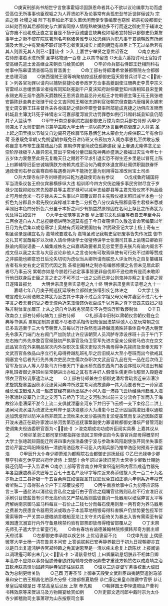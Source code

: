 <!-- { "loadSidebar": true } -->
　　○庚寅刑部尚书胡世宁言詹事霍韬顷固辞恩命者其心不欲以议论编摩为功而虚受高位无所事事也臣观韬之为人荐贤如不及论事常有余孤忠劲节近世鲜俪诚为  宗庙之器  社稷之福  陛下有臣如此不宜久置优闲而使专事编摩也窃惟  祖宗初设都御史以紏劾百僚其后都御史与六卿皆同僚人情稔熟故弹劾多不行而遂之御史至于辅谏之官亦废不设老成正直之言自是不扬于庭诚盛世缺典也如韬者宜特授以都御史仍兼詹事学士之衔不使在院联署刑名考察诸务惟专以论思绳紏为职凡事干君德朝政有所阙漏及大僚之中有衰病不职奸谩不忠者责其指实上闻则朝廷有直臣上下无过举后若有其人则置无其人则已＜锍-釒＞入  上嘉世宁举贤之意优诏答之
　　○南京吏部右侍郎湛若水进所撰  圣学格物通一百卷  上以其书留览
○天金六番招讨司土官招讨使高继先遣土舍高继业来朝贡马给赏如例
　　○辛卯命兵部右侍郎王廷相刑科右给事中陈皋谟清查御马监冒滥勇士
　　○命工部右侍郎潘希曾兼都察院左佥都御史总理河道
　　○狭西强贼王居等哨聚劫掠巡抚都御史寇天叙督兵讨平之＜锍-釒＞列各官功罪以请内以捕斩获捷论者参政罗方佥事高夔副使汪珊典史李贯李宗义官雷经以怠缓偾事论者指挥同知赵冕副千户夏浃知府赵伸粟登知州唐相知县宋奎黄永锡史周王烜牛逸陈天爵魏祝王思贤袁勋县丞孙光祖王才佐韩德主簿王珏王佩张璁安爵陈廷圭典史张琏于纶仝文吉同知王晹张志道判官张朝宗但查数内唐相黄永锡宋奎史周安爵王珏亲督兵夫各收擒斩之绩赵伸粟登督率所部能成克捷之功俱应准赎而韩城县主簿沈玮死于锋镝忠义可嘉部覆淂旨赏功罚罪悉如例行玮赠韩城县知县仍荫其子入监读书
　　○甲午升南京都察院右副都御史万镗为南京兵部右侍郎  丙申少师兼太子太师吏部尚书兼华盖殿大学士杨一清以病乞休言臣老病衰废之人荷蒙  圣上起之田里授以节钺又自边阃召还纶扉节陈恳悃乞休未蒙俞允力疾供职二年有余仰荷  圣恩既免常朝又免朔望朝参既免日讲侍班又令辰初方入阁办事恩礼至优敢忘报称自念韦布寒生蓬蒿贱品乃蒙  累朝作育登简致位孤卿逮我  皇上眷遇尤隆体念尤至崇阶厚禄极乎人臣异恩礼赏出乎常格分量已踰鬼神弗祚盛满之极福过灾生今年七十五岁体力衰惫至此将无复瞻天日之期若不早求引退实恐不得生还乡里是以冒死上陈  上曰卿辅导旧臣忠诚端慎朕方倚赖共成至治何乃輙求休退宜即赴阁供职副朕眷怀  通政使司右参议裴骞自称每遇奏对声不能扬乞量为别用得旨准改尚宝土司丞
　　○升大理寺左评寺刘继德刘曰乾为通政使司左右参议
　　○戊戌鲁府辅国将军当溃条议各王府仪宾暴横侈纵大违  祖训即今四方灾伤边陲多事民穷财尽宜于岁禄少加裁抑如仪宾先殁郡县等主君岁禄可以减半支给郡县等主君先殁仪宾不拘品级止可月给食米一石岁拨从夫二名事以户部覆议郡县主先殁仪禄米照旧减半本色一分折色九分郡县乡君先殁仪宾禄减半本色二分折色八分仪宾先殁郡县等主君禄米悉减半照旧本色四分折色六分虽于本折之间少有损益然原禄固在名问上存比之所奏犹为优处得旨如议行
　　○大学士张璁等言近奉  皇上御书文札谕臣等者自去年至今共二百余道自古人君总揽朝纲讲明治道莫有盛于今日者窃惧日久散逸宜命官编纂以年日月为先后集以成卷唐学士吴兢有贞观政要国初有  洪武政圣记大学士杨士奇有三朝圣谕录是编宜名为  嘉靖政要或名为  嘉靖圣政记我朝史官职废事皆失传况兹  御书文扎其可泯哉每岁以次续入请命侍读学士张璧侍讲学士张潮司其事上谕璁曰卿欲将朕谕内阁说话委一人编集成帙名之曰嘉靖政要者具见忠爱至意夫朕凡有谕内阁言不成文但以我之实言与大臣议论非他人之言也何有可取焉纵使有可行处不过卿等赞成之非朕能也卿意恐日后沦失切切为虑似当从卿所请而朕恐人评汝所为之自复纂编耳古者有左史右史之官历代因之我  圣祖创翰林之制亦有编修修撰之名但未见居此职者尽乃事云况  累朝亦如是今朕若行必定事事皆更非自伐即不逊也故有是而未敢即行他日朕身后史臣之言之史之不可不过一出之公而已非公则鬼神亦察之复语卿之翌日遂降旨报允
　　大明世宗肃皇帝实录卷之九十终
明世宗肃皇帝实录卷之九十一
　　嘉靖七年八月庚子朔巡抚延绥右佥都御史张缙引疾乞休许之
　　○大学士张璁言成化以前诰敕之体犹为近古其于本身不过百余字祖父母父母并妻室不过六七十字言之者无费词受之者无愧色近来藻情饰伪张百成千以万乘之尊下誉匹夫匹妇之贱殊非制体宜加厘正  上从之诏自今诰敕务崇简实不许竞饰浮辞致亵制体
　　○辛丑改南京工部右侍郎何塘为工部右侍郎
　　○礼部请申旧制以肃朝仪言朝仪载在会典等书俱系  累朝定制其该载不尽者亦系相传旧规但因法禁纵弛人心怠玩常朝之仪已多乖违至于三大令节朝贺人员每以万计杂然竞进搀越混淆殊非事体自今遇大朝贺先令承天门端门左右阙门严加防禁止许应该朝贺人员鸿胪寺添设序班十员于午门下左右掖门外先序整百官候鼓初严执事官及侍卫官军先进次皇亲公侯驸马伯次在京文武品官次在外来朝品官次内外杂职次生儒次吏役次外夷毋得争先挨挤及至奉天殿下文武百官各依品山序立行礼毋得搀越乱班礼毕之后旧规从大至小卷班而出今欲戒其拥塞宜令后者先行先外夷次吏民次生儒次杂职次文武品官九品在先一品在后次侍卫官军及仪从人等人尽象马方行奉天门下金水桥东西东西角门各设序班以司进出有越序乱班者御史序班纠举常朝进出亦如之其有市井奸人假借生儒吏典巾服冒入殿庭者锦衣卫官校讥察逮治从之
　　○工部右侍郎兼左佥都御史潘希曾疏言近来沛漕沙淤旋挑旋塞盖因秋水泛涨黄河奔冲所致尝考河流故道非一其大而要者有三一孙家渡经长淮卫趋淮入海一赵皮寨经符离桥出宿迁小河入海一沛县飞云桥经徐州趋淮入海孙家渡赵皮寨乃上流之支河飞云桥乃下流之支河弘治以前三支分流会于淮而入于海故徐沛患漕渠不淤今上流二支俱就湮塞全河东下并归于飞云桥一支下束徐吕二洪上遏闸河流水溢为流波茫无畔岸于是决堤壅沙大为漕患今日之计固当挑浚旧漕以通粮运加筑堤岸以防冲决然非疏其上流秋来水发沙虽挑而复淤堤虽筑而复决近因赵皮寨开浚未通正在疏孙家渡以杀河势第恐巡抚事繁副使力寡请敕都御史潘埙严督管河副使调集夫役选委职官亟为＜锍-釒＞浚克期成功功成听臣阅实具奏  上嘉其议从之
　　○癸卯革浙江都司掌印都指挥张浩回卫带俸诏自今失事官兵部毋得概举时大学士张璁疏辩聂能迁所诬四事内张浩备倭宁波与参政朱鸣阳副使张芹同坐失事臣尝论芹罢之鸣阳降级杨一清欲用浩臣故不可臣入内阁兵部乃推举浩臣何预焉于是罢浩
　　○甲辰升太仆寺少卿萧淮为都察院右佥都御史巡抚延绥
○乙巳光禄寺少卿蔡亨引疾乞休亨起兴府伴读侍  上潜邸十余年诏以讲读旧劳升太常寺少卿致仕赐驰驿还仍荫一子入监读书
○南京工部等官言南京神帛堂织造制帛内官监成造竹器先年各监朦胧奏添夫匠等三百七十五名户及甲字等库近来奏添借拨人夫一百二十九名岁勒上江二县折银一千五百余两宜如诏裁革其民匠优免宜如正德六年例系近年投充者听贴二丁毋得影占全户下工部覆议报可
　　○丙午南京给事中丘九仞等应诏陈言三事一通盐法以消盐徒言私盐之盛行由于官盐之翔踊官盐贱则私盐不行宜准旧议添刷引目使盐皆有引市无高价而又严禁私贩则盐徒自消一处器用以祛宿弊言太平等府解纳南京御马监马料每豆一石价止二钱七分而每石使用则至一两有奇为养马器用之费甚为民患宜令器用另派或取办于本监草地租银毋得科害解户仍禁势要包揽军伴需索等弊一严关禁以便粮纳言粮船至龙江关守关内臣倚关为暴出入皆有需索至有留难因遭沉溺宜行内外守备悬榜禁约验有部票即放毋得稽留部覆从之
　　○丁未祭先师孔子遣大学士翟銮行礼
　　○命右春坊右谕德兼翰林院修撰韩邦奇方鹏主顺天府试事
　　○左都御史李承勋以疾乞休  上优诏褒留不允
　　○戊申先是  上偶感微寒大学士杨一清在告具本问安  上答谕朕躬已安再静养数日于初九日视朝卿亦宜以是日出复遣鸿胪寺官郑绅趣之免其谢恩至是一清以疾未愈复上疏陈状  上报闻谕以调理痊可即出未几又＜锍-釒＞请骸骨益切  上曰卿屡疏恳切朕非不相体且卿年高亦不应烦以事务但朕倚眷欲终始辅导交修况卿懋才重德方赖赞佐以成嘉靖之治宜钦承朕意慎勿固辞鸿胪寺官即往谕朕意
　　○诏以三边提督军务事权重大炤旧改为总制更给关防
　　○己酉  万寿圣节  上御奉天殿受文武群臣四夷朝贺遣驸马邬景和安仁伯王桓昌化伯邵杰分祭  七陵都督夏助祭  恭仁康定景皇帝陵寝中官祭  恭让章皇后陵寝是日  孝慈高皇后忌辰  上祭  奉先殿
　　○朝鲜国王李怿遣陪臣户曹判书韩效原等来贺进马及方物赐宴给赏如例
　　○升吏部文选司郎中戴时宗为太仆寺少卿稽勋司主事萧璆为山东按察司佥事
